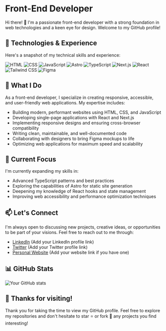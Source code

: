 # Front-End Developer

Hi there! 👋 I'm a passionate front-end developer with a strong foundation in web technologies and a keen eye for design. Welcome to my GitHub profile!

## 🚀 Technologies & Experience

Here's a snapshot of my technical skills and experience:

![HTML](https://img.shields.io/badge/HTML-12%20years-orange?style=for-the-badge&logo=html5&logoColor=white)
![CSS](https://img.shields.io/badge/CSS-12%20years-blue?style=for-the-badge&logo=css3&logoColor=white)
![JavaScript](https://img.shields.io/badge/JavaScript-2%20years-yellow?style=for-the-badge&logo=javascript&logoColor=black)
![Astro](https://img.shields.io/badge/Astro-5%20months-blueviolet?style=for-the-badge&logo=astro&logoColor=white)
![TypeScript](https://img.shields.io/badge/TypeScript-1%20year-blue?style=for-the-badge&logo=typescript&logoColor=white)
![Next.js](https://img.shields.io/badge/Next.js-1%20year-black?style=for-the-badge&logo=next.js&logoColor=white)
![React](https://img.shields.io/badge/React-2%20years-61DAFB?style=for-the-badge&logo=react&logoColor=black)
![Tailwind CSS](https://img.shields.io/badge/Tailwind%20CSS-2%20years-38B2AC?style=for-the-badge&logo=tailwind-css&logoColor=white)
![Figma](https://img.shields.io/badge/Figma-Design-F24E1E?style=for-the-badge&logo=figma&logoColor=white)

## 💼 What I Do

As a front-end developer, I specialize in creating responsive, accessible, and user-friendly web applications. My expertise includes:

- Building modern, performant websites using HTML, CSS, and JavaScript
- Developing single-page applications with React and Next.js
- Implementing responsive designs and ensuring cross-browser compatibility
- Writing clean, maintainable, and well-documented code
- Collaborating with designers to bring Figma mockups to life
- Optimizing web applications for maximum speed and scalability

## 🌱 Current Focus

I'm currently expanding my skills in:

- Advanced TypeScript patterns and best practices
- Exploring the capabilities of Astro for static site generation
- Deepening my knowledge of React hooks and state management
- Improving web accessibility and performance optimization techniques

## 📫 Let's Connect

I'm always open to discussing new projects, creative ideas, or opportunities to be part of your visions. Feel free to reach out to me through:

- [LinkedIn](#) (Add your LinkedIn profile link)
- [Twitter](#) (Add your Twitter profile link)
- [Personal Website](#) (Add your website link if you have one)

## 📊 GitHub Stats

![Your GitHub stats](https://github-readme-stats.vercel.app/api?username=yourusername&show_icons=true&theme=radical)

## 🙏 Thanks for visiting!

Thank you for taking the time to view my GitHub profile. Feel free to explore my repositories and don't hesitate to star ⭐️ or fork 🍴 any projects you find interesting!
